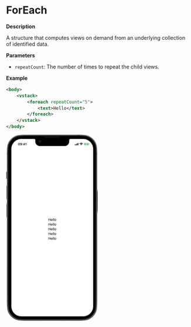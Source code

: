 # ForEach

**Description**

A structure that computes views on demand from an underlying collection of identified data.

**Parameters**

- `repeatCount`: The number of times to repeat the child views.

**Example**

```xml
<body>
    <vstack>
        <foreach repeatCount="5">
            <text>Hello</text>
        </foreach>
    </vstack>
</body>
```
<img src="/Screenshots/Views/Custom/foreach_1.png" width="250" alt="Screenshot">
